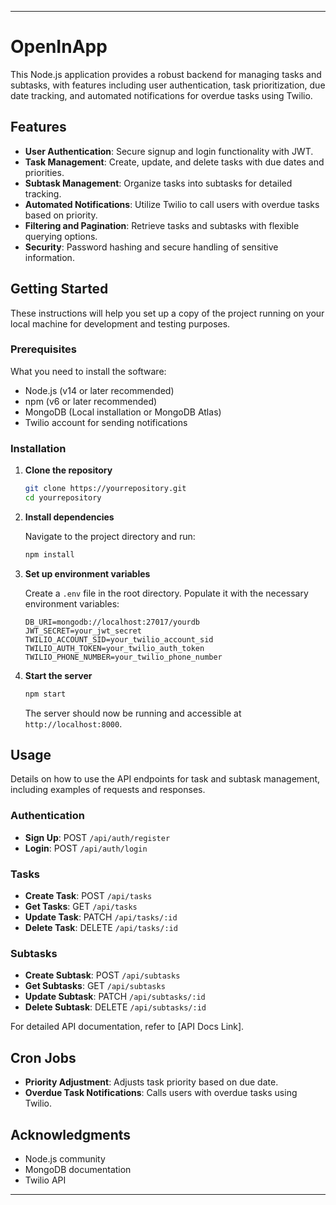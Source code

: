 

---

# OpenInApp

This Node.js application provides a robust backend for managing tasks and subtasks, with features including user authentication, task prioritization, due date tracking, and automated notifications for overdue tasks using Twilio.

## Features

- **User Authentication**: Secure signup and login functionality with JWT.
- **Task Management**: Create, update, and delete tasks with due dates and priorities.
- **Subtask Management**: Organize tasks into subtasks for detailed tracking.
- **Automated Notifications**: Utilize Twilio to call users with overdue tasks based on priority.
- **Filtering and Pagination**: Retrieve tasks and subtasks with flexible querying options.
- **Security**: Password hashing and secure handling of sensitive information.

## Getting Started

These instructions will help you set up a copy of the project running on your local machine for development and testing purposes.

### Prerequisites

What you need to install the software:

- Node.js (v14 or later recommended)
- npm (v6 or later recommended)
- MongoDB (Local installation or MongoDB Atlas)
- Twilio account for sending notifications

### Installation

1. **Clone the repository**

   ```bash
   git clone https://yourrepository.git
   cd yourrepository
   ```

2. **Install dependencies**

   Navigate to the project directory and run:

   ```bash
   npm install
   ```

3. **Set up environment variables**

   Create a `.env` file in the root directory. Populate it with the necessary environment variables:

   ```plaintext
   DB_URI=mongodb://localhost:27017/yourdb
   JWT_SECRET=your_jwt_secret
   TWILIO_ACCOUNT_SID=your_twilio_account_sid
   TWILIO_AUTH_TOKEN=your_twilio_auth_token
   TWILIO_PHONE_NUMBER=your_twilio_phone_number
   ```

4. **Start the server**

   ```bash
   npm start
   ```

   The server should now be running and accessible at `http://localhost:8000`.

## Usage

Details on how to use the API endpoints for task and subtask management, including examples of requests and responses.

### Authentication

- **Sign Up**: POST `/api/auth/register`
- **Login**: POST `/api/auth/login`

### Tasks

- **Create Task**: POST `/api/tasks`
- **Get Tasks**: GET `/api/tasks`
- **Update Task**: PATCH `/api/tasks/:id`
- **Delete Task**: DELETE `/api/tasks/:id`

### Subtasks

- **Create Subtask**: POST `/api/subtasks`
- **Get Subtasks**: GET `/api/subtasks`
- **Update Subtask**: PATCH `/api/subtasks/:id`
- **Delete Subtask**: DELETE `/api/subtasks/:id`

For detailed API documentation, refer to [API Docs Link].

## Cron Jobs

- **Priority Adjustment**: Adjusts task priority based on due date.
- **Overdue Task Notifications**: Calls users with overdue tasks using Twilio.

## Acknowledgments

- Node.js community
- MongoDB documentation
- Twilio API

---

